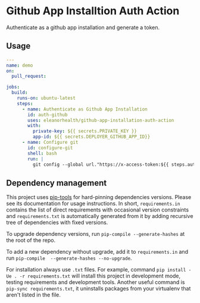 # Github App Installtion Auth Action

Authenticate as a github app installation and generate a token.

## Usage

```yaml
---
name: demo
on:
  pull_request:

jobs:
  build:
    runs-on: ubuntu-latest
    steps:
      - name: Authenticate as Github App Installation
        id: auth-github
        uses: eleanorhealth/github-app-installation-auth-action
        with:
          private-key: ${{ secrets.PRIVATE_KEY }}
          app-id: ${{ secrets.DEPLOYER_GITHUB_APP_ID}}
      - name: Configure git
        id: configure-git
        shell: bash
        run: |
          git config --global url."https://x-access-token:${{ steps.auth-github.outputs.github_app_token }}@github.com/yourorg".insteadOf "https://github.com/yourorg"
```

## Dependency management

This project uses [pip-tools](https://pypi.org/project/pip-tools/) for hard-pinning dependencies versions.
Please see its documentation for usage instructions.
In short, `requirements.in` contains the list of direct requirements with occasional version constraints and `requirements.txt` is automatically generated from it by adding recursive tree of dependencies with fixed versions.

To upgrade dependency versions, run `pip-compile --generate-hashes` at the root of the repo.

To add a new dependency without upgrade, add it to `requirements.in` and run `pip-compile  --generate-hashes --no-upgrade`.

For installation always use `.txt` files. For example, command `pip install -Ue . -r requirements.txt` will install this project in development mode, testing requirements and development tools.
Another useful command is `pip-sync requirements.txt`, it uninstalls packages from your virtualenv that aren't listed in the file.
